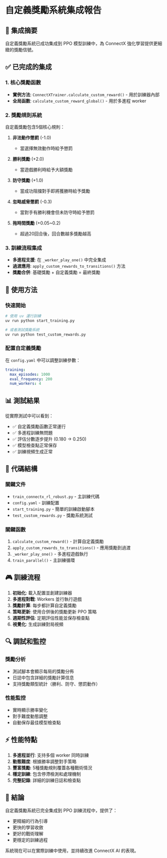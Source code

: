 # 自定義獎勵系統集成報告

## 🎯 集成摘要

自定義獎勵系統已成功集成到 PPO 模型訓練中，為 ConnectX 強化學習提供更細緻的獎勵信號。

## ✅ 已完成的集成

### 1. 核心獎勵函數
- **實例方法**: `ConnectXTrainer.calculate_custom_reward()` - 用於訓練器內部
- **全局函數**: `calculate_custom_reward_global()` - 用於多進程 worker

### 2. 獎勵規則系統
自定義獎勵包含5個核心規則：

1. **非法動作懲罰** (-1.0)
   - 當選擇無效動作時給予懲罰
   
2. **勝利獎勵** (+2.0)
   - 當遊戲勝利時給予大額獎勵
   
3. **防守獎勵** (+1.0)
   - 當成功阻擋對手即將獲勝時給予獎勵
   
4. **忽略威脅懲罰** (-0.3)
   - 當對手有勝利機會但未防守時給予懲罰
   
5. **拖時間獎勵** (+0.05~0.2)
   - 超過20回合後，回合數越多獎勵越高

### 3. 訓練流程集成
- **多進程支援**: 在 `_worker_play_one()` 中完全集成
- **過渡應用**: `apply_custom_rewards_to_transitions()` 方法
- **獎勵合併**: 基礎獎勵 + 自定義獎勵 = 最終獎勵

## 🚀 使用方法

### 快速開始
```bash
# 使用 uv 運行訓練
uv run python start_training.py

# 或者測試獎勵系統
uv run python test_custom_rewards.py
```

### 配置自定義獎勵
在 `config.yaml` 中可以調整訓練參數：
```yaml
training:
  max_episodes: 1000
  eval_frequency: 200
  num_workers: 4
```

## 📊 測試結果

從實際測試中可以看到：
- ✅ 自定義獎勵函數正常運行
- ✅ 多進程訓練無問題
- ✅ 評估分數逐步提升 (0.180 → 0.250)
- ✅ 模型檢查點正常保存
- ✅ 訓練視頻生成正常

## 🔧 代碼結構

### 關鍵文件
- `train_connectx_rl_robust.py` - 主訓練代碼
- `config.yaml` - 訓練配置
- `start_training.py` - 簡單的訓練啟動腳本
- `test_custom_rewards.py` - 獎勵系統測試

### 關鍵函數
1. `calculate_custom_reward()` - 計算自定義獎勵
2. `apply_custom_rewards_to_transitions()` - 應用獎勵到過渡
3. `_worker_play_one()` - 多進程遊戲執行
4. `train_parallel()` - 主訓練循環

## 🎮 訓練流程

1. **初始化**: 載入配置並創建訓練器
2. **多進程對戰**: Workers 並行執行遊戲
3. **獎勵計算**: 每步都計算自定義獎勵
4. **策略更新**: 使用合併後的獎勵更新 PPO 策略
5. **週期性評估**: 定期評估性能並保存檢查點
6. **視覺化**: 生成訓練對局視頻

## 🔍 調試和監控

### 獎勵分析
- 測試腳本會顯示每局的獎勵分佈
- 日誌中包含詳細的獎勵計算信息
- 支持獎勵類型統計（勝利、防守、懲罰動作）

### 性能監控
- 實時顯示勝率變化
- 對手難度動態調整
- 自動保存最佳模型檢查點

## ⚡ 性能特點

1. **多進程並行**: 支持多個 worker 同時訓練
2. **動態難度**: 根據勝率調整對手策略
3. **豐富獎勵**: 5種獎勵規則覆蓋各種戰術情況
4. **穩定訓練**: 包含停滯檢測和處理機制
5. **完整記錄**: 詳細的訓練日誌和檢查點

## 🎉 結論

自定義獎勵系統已完全集成到 PPO 訓練流程中，提供了：
- 更精細的行為引導
- 更快的學習收斂
- 更好的戰術理解
- 更穩定的訓練過程

系統現在可以在實際訓練中使用，並持續改進 ConnectX AI 的表現。
